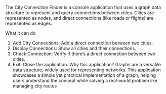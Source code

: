 The City Connection Finder is a console application that uses a graph data structure to represent and query connections between cities. Cities are represented as nodes, and direct connections (like roads or flights) are represented as edges.

What it can do
1. Add City Connections: Add a direct connection between two cities.
2. Display Connections: Show all cities and their connections.
3. Check Connection: Verify if there’s a direct connection between two cities.
4. Exit: Close the application.
Why this application?
Graphs are a versatile data structure, widely used for representing networks. This application showcases a simple yet practical implementation of a graph, helping users understand the concept while solving a real-world problem like managing city routes
